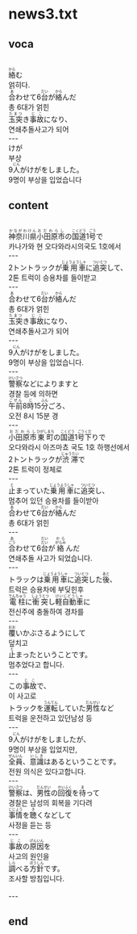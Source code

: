 <h1>news3.txt</h1>
<h2>voca</h2><br>
<Ruby><rb>絡</rb><rt>から</rt></Ruby>む<br>
얽히다.<br>
<Ruby><rb>合</rb><rt>あ</rt></Ruby>わせて6<Ruby><rb>台</rb><rt>だい</rt></Ruby>が<Ruby><rb>絡</rb><rt>から</rt></Ruby>んだ<br>
총 6대가 얽힌<br>
<Ruby><rb>玉突</rb><rt>たまつ</rt></Ruby>き<Ruby><rb>事故</rb><rt>じこ</rt></Ruby>になり、<br>
연쇄추돌사고가 되어<br>
---<br>
けが<br>
부상<br>
9<Ruby><rb>人</rb><rt>にん</rt></Ruby>がけがをしました。<br>
9명이 부상을 입었습니다<br>
<h2>content</h2><br>
<Ruby><rb>神奈川県</rb><rt>かながわけん</rt></Ruby><Ruby><rb>小田原市</rb><rt>おだわらし</rt></Ruby>の<Ruby><rb>国道</rb><rt>こくどう</rt></Ruby>1<Ruby><rb>号</rb><rt>ごう</rt></Ruby>で<br>
카나가와 현 오다와라시의국도 1호에서<br>
---<br>
2トントラックが<Ruby><rb>乗用車</rb><rt>じょうようしゃ</rt></Ruby>に<Ruby><rb>追突</rb><rt>ついとつ</rt></Ruby>して、<br>
2톤 트럭이 승용차를 들이받고<br>
---<br>
<Ruby><rb>合</rb><rt>あ</rt></Ruby>わせて6<Ruby><rb>台</rb><rt>だい</rt></Ruby>が<Ruby><rb>絡</rb><rt>から</rt></Ruby>んだ<br>
총 6대가 얽힌<br>
<Ruby><rb>玉突</rb><rt>たまつ</rt></Ruby>き<Ruby><rb>事故</rb><rt>じこ</rt></Ruby>になり、<br>
연쇄추돌사고가 되어<br>
---<br>
9<Ruby><rb>人</rb><rt>にん</rt></Ruby>がけがをしました。<br>
9명이 부상을 입었습니다.<br>
---<br>
<Ruby><rb>警察</rb><rt>けいさつ</rt></Ruby>などによりますと<br>
경찰 등에 의하면<br>
<Ruby><rb>午前</rb><rt>ごぜん</rt></Ruby>8<Ruby><rb>時</rb><rt>じ</rt></Ruby>15<Ruby><rb>分</rb><rt>ふん</rt></Ruby>ごろ、<br>
오전 8시 15분 경<br>
---<br>
<Ruby><rb>小田原市</rb><rt>おだわらし</rt></Ruby><Ruby><rb>東町</rb><rt>ひがしまち</rt></Ruby>の<Ruby><rb>国道</rb><rt>こくどう</rt></Ruby>1<Ruby><rb>号</rb><rt>ごう</rt></Ruby><Ruby><rb>下</rb><rt>くだ</rt></Ruby>りで<br>
오다와라시 아즈마쵸 국도 1호 하행선에서<br>
2トントラックが<Ruby><rb>渋滞</rb><rt>じゅうたい</rt></Ruby>で<br>
2톤 트럭이 정체로<br>
---<br>
<Ruby><rb>止</rb><rt>と</rt></Ruby>まっていた<Ruby><rb>乗用車</rb><rt>じょうようしゃ</rt></Ruby>に<Ruby><rb>追突</rb><rt>ついとつ</rt></Ruby>し、<br>
멈추어 있던 승용차를 들이받아<br>
<Ruby><rb>合</rb><rt>あ</rt></Ruby>わせて6<Ruby><rb>台</rb><rt>だい</rt></Ruby>が<Ruby><rb>絡</rb><rt>から</rt></Ruby>んだ<br>
총 6대가 얽힌<br>
---<br>
<Ruby><rb><Ruby><rb>合</rb><rt>ごう</rt></Ruby></rb><rt>あ</rt></Ruby>わせて6<Ruby><rb><Ruby><rb>台</rb><rt>だい</rt></Ruby></rb><rt>だい</rt></Ruby>が<Ruby><rb><Ruby><rb>絡</rb><rt>がらみ</rt></Ruby></rb><rt>から</rt></Ruby>んだ<br>
연쇄추돌 사고가 되었습니다.<br>
---<br>
トラックは<Ruby><rb>乗用車</rb><rt>じょうようしゃ</rt></Ruby>に<Ruby><rb>追突</rb><rt>ついとつ</rt></Ruby>した<Ruby><rb>後</rb><rt>あと</rt></Ruby>、<br>
트럭은 승용차에 부딪힌후<br>
<Ruby><rb>電柱</rb><rt>でんちゅう</rt></Ruby>に<Ruby><rb>衝突</rb><rt>しょうとつ</rt></Ruby>し<Ruby><rb>軽自動車</rb><rt>けいじどうしゃ</rt></Ruby>に<br>
전신주에 충돌하여 경차를<br>
---<br>
<Ruby><rb>覆</rb><rt>おお</rt></Ruby>いかぶさるようにして<br>
덮치고<br>
<Ruby><rb>止</rb><rt>と</rt></Ruby>まったということです。<br>
멈추었다고 합니다.<br>
---<br>
この<Ruby><rb>事故</rb><rt>じこ</rt></Ruby>で、<br>
이 사고로<br>
トラックを<Ruby><rb>運転</rb><rt>うんてん</rt></Ruby>していた<Ruby><rb>男性</rb><rt>だんせい</rt></Ruby>など<br>
트럭을 운전하고 있던남성 등<br>
---<br>
9<Ruby><rb>人</rb><rt>にん</rt></Ruby>がけがをしましたが、<br>
9명이 부상을 입었지만,<br>
<Ruby><rb>全員</rb><rt>ぜんいん</rt></Ruby>、<Ruby><rb>意識</rb><rt>いしき</rt></Ruby>はあるということです。<br>
전원 의식은 있다고합니다.<br>
---<br>
<Ruby><rb>警察</rb><rt>けいさつ</rt></Ruby>は、<Ruby><rb>男性</rb><rt>だんせい</rt></Ruby>の<Ruby><rb>回復</rb><rt>かいふく</rt></Ruby>を<Ruby><rb>待</rb><rt>ま</rt></Ruby>って<br>
경찰은 남성의 회복을 기다려<br>
<Ruby><rb>事情</rb><rt>じじょう</rt></Ruby>を<Ruby><rb>聴</rb><rt>き</rt></Ruby>くなどして<br>
사정을 듣는 등<br>
---<br>
<Ruby><rb>事故</rb><rt>じこ</rt></Ruby>の<Ruby><rb>原因</rb><rt>げんいん</rt></Ruby>を<br>
사고의 원인을<br>
<Ruby><rb>調</rb><rt>しら</rt></Ruby>べる<Ruby><rb>方針</rb><rt>ほうしん</rt></Ruby>です。<br>
조사할 방침입니다.<br>
<br>---
<h2>end</h2>
